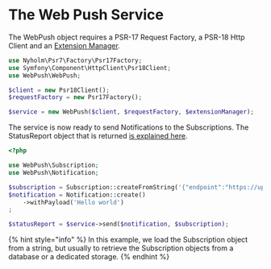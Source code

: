 # The Web Push Service

The WebPush object requires a PSR-17 Request Factory, a PSR-18 Http Client and an [Extension Manager](advanced-service.md).

```php
use Nyholm\Psr7\Factory\Psr17Factory;
use Symfony\Component\HttpClient\Psr18Client;
use WebPush\WebPush;

$client = new Psr18Client();
$requestFactory = new Psr17Factory();

$service = new WebPush($client, $requestFactory, $extensionManager);
```

The service is now ready to send Notifications to the Subscriptions. The StatusReport object that is returned [is explained here](../common-concepts/the-status-report.md).

```php
<?php

use WebPush\Subscription;
use WebPush\Notification;

$subscription = Subscription::createFromString('{"endpoint":"https://updates.push.services.mozilla.com/wpush/v2/AAAAAAAA[…]AAAAAAAAA","keys":{"auth":"XXXXXXXXXXXXXX","p256dh":"YYYYYYYY[…]YYYYYYYYYYYYY"}}');
$notification = Notification::create()
    ->withPayload('Hello world')
;

$statusReport = $service->send($notification, $subscription);
```

{% hint style="info" %}
In this example, we load the Subscription object from a string, but usually to retrieve the Subscription objects from a database or a dedicated storage.
{% endhint %}

